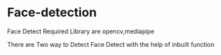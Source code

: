 # Face-detection

Face Detect Required Library are opencv,mediapipe

There are Two way to Detect Face
    Detect with the help of inbuilt function
  


  
